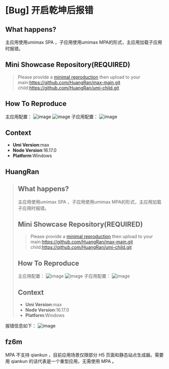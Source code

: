 # [Bug] 开启乾坤后报错

<!--
感谢您向我们反馈问题，为了高效的解决问题，我们期望你能提供以下信息：
-->

## What happens?

主应用使用umimax SPA ，子应用使用umimax MPA的形式，主应用加载子应用时报错。

## Mini Showcase Repository(REQUIRED)

> Please provide a [minimal reproduction](https://stackoverflow.com/help/minimal-reproducible-example) then upload to your
> main:https://github.com/HuangRan/max-main.git
> child:https://github.com/HuangRan/umi-child.git

## How To Reproduce

主应用配置：
![image](https://user-images.githubusercontent.com/8411877/215720957-62cc2911-e61d-4426-b858-2651801f195c.png)
![image](https://user-images.githubusercontent.com/8411877/215720980-f2d27209-2cc7-4e03-8514-7eb9654c6926.png)
子应用配置：
![image](https://user-images.githubusercontent.com/8411877/215721045-b2952286-d26d-4d32-940b-f9a525165494.png)

## Context

- **Umi Version**:max
- **Node Version**:16.17.0
- **Platform**:Windows

## HuangRan

> ## What happens?
>
> 主应用使用umimax SPA ，子应用使用umimax MPA的形式，主应用加载子应用时报错。
>
> ## Mini Showcase Repository(REQUIRED)
>
> > Please provide a [minimal reproduction](https://stackoverflow.com/help/minimal-reproducible-example) then upload to your
> > main:https://github.com/HuangRan/max-main.git
> > child:https://github.com/HuangRan/umi-child.git
>
> ## How To Reproduce
>
> 主应用配置： ![image](https://user-images.githubusercontent.com/8411877/215720957-62cc2911-e61d-4426-b858-2651801f195c.png) ![image](https://user-images.githubusercontent.com/8411877/215720980-f2d27209-2cc7-4e03-8514-7eb9654c6926.png) 子应用配置： ![image](https://user-images.githubusercontent.com/8411877/215721045-b2952286-d26d-4d32-940b-f9a525165494.png)
>
> ## Context
>
> - **Umi Version**:max
> - **Node Version**:16.17.0
> - **Platform**:Windows

报错信息如下：
![image](https://user-images.githubusercontent.com/8411877/215721428-c33e0595-600c-48d8-89a5-b08e712b5344.png)

## fz6m

MPA 不支持 qiankun ，目前应用场景仅限部分 H5 页面和静态站点生成器。需要用 qiankun 的话代表是一个重型应用，无需使用 MPA 。
